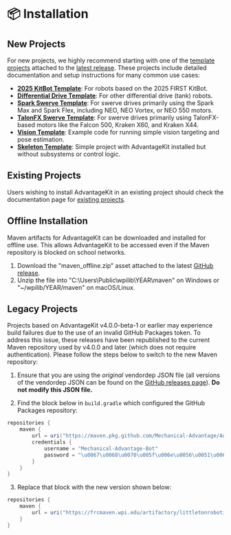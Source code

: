 # 📦 Installation

## New Projects

For new projects, we highly recommend starting with one of the [template projects](/getting-started/template-projects) attached to the [latest release](https://github.com/Mechanical-Advantage/AdvantageKit/releases). These projects include detailed documentation and setup instructions for many common use cases:

- **[2025 KitBot Template](../template-projects/kitbot-2025-template.md)**: For robots based on the 2025 FIRST KitBot.
- **[Differential Drive Template](../template-projects/diff-drive-template.md)**: For other differential drive (tank) robots.
- **[Spark Swerve Template](../template-projects/spark-swerve-template.md)**: For swerve drives primarily using the Spark Max and Spark Flex, including NEO, NEO Vortex, or NEO 550 motors.
- **[TalonFX Swerve Template](../template-projects/talonfx-swerve-template.md)**: For swerve drives primarily using TalonFX-based motors like the Falcon 500, Kraken X60, and Kraken X44.
- **[Vision Template](../template-projects/vision-template.md)**: Example code for running simple vision targeting and pose estimation.
- **[Skeleton Template](../template-projects/skeleton-template.md)**: Simple project with AdvantageKit installed but without subsystems or control logic.

## Existing Projects

Users wishing to install AdvantageKit in an existing project should check the documentation page for [existing projects](./existing-projects.md).

## Offline Installation

Maven artifacts for AdvantageKit can be downloaded and installed for offline use. This allows AdvantageKit to be accessed even if the Maven repository is blocked on school networks.

1. Download the "maven_offline.zip" asset attached to the latest [GitHub release](https://github.com/Mechanical-Advantage/AdvantageKit/releases/latest).
2. Unzip the file into "C:\Users\Public\wpilib\YEAR\maven" on Windows or "~/wpilib/YEAR/maven" on macOS/Linux.

## Legacy Projects

Projects based on AdvantageKit v4.0.0-beta-1 or earlier may experience build failures due to the use of an invalid GitHub Packages token. To address this issue, these releases have been republished to the current Maven repository used by v4.0.0 and later (which does not require authentication). Please follow the steps below to switch to the new Maven repository:

1. Ensure that you are using the _original_ vendordep JSON file (all versions of the vendordep JSON can be found on the [GitHub releases page](https://github.com/Mechanical-Advantage/AdvantageKit/releases)). **Do not modify this JSON file.**

2. Find the block below in `build.gradle` which configured the GitHub Packages repository:

```groovy
repositories {
    maven {
        url = uri("https://maven.pkg.github.com/Mechanical-Advantage/AdvantageKit")
        credentials {
            username = "Mechanical-Advantage-Bot"
            password = "\u0067\u0068\u0070\u005f\u006e\u0056\u0051\u006a\u0055\u004f\u004c\u0061\u0079\u0066\u006e\u0078\u006e\u0037\u0051\u0049\u0054\u0042\u0032\u004c\u004a\u006d\u0055\u0070\u0073\u0031\u006d\u0037\u004c\u005a\u0030\u0076\u0062\u0070\u0063\u0051"
        }
    }
}
```

3. Replace that block with the new version shown below:

```groovy
repositories {
    maven {
        url = uri("https://frcmaven.wpi.edu/artifactory/littletonrobotics-mvn-release")
    }
}
```
